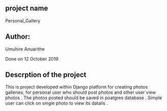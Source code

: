 
## project name
Personal_Gallery
## Author: 
Umuhire Anuarithe

Done on 12 October 2019
## Descrption of the project

This is project developed within  Django platform for creating  photos galleries, for personal user who 
should post photos and other user view photos . The photos posted should be saved in poatgres database .
Simple user can click on single photo to view its datails .

